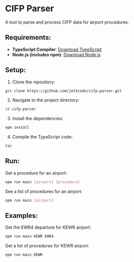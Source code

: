 # CIFP Parser

A tool to parse and process CIFP data for airport procedures.

## Requirements:

- **TypeScript Compiler**: [Download TypeScript](https://www.typescriptlang.org/)
- **Node.js (includes npm)**: [Download Node.js](https://nodejs.org/en/)

## Setup:

1. Clone the repository:

```bash
git clone https://github.com/jet2code/cifp-parser.git
```

2. Navigate to the project directory:

```bash
cd cifp-parser
```

3. Install the dependencies:

```bash
npm install
```

4. Compile the TypeScript code:

```bash
tsc
```

## Run:

Get a procedure for an airport:

```bash
npm run main [airport] [procedure]
```

See a list of procedures for an airport:

```bash
npm run main [airport]
```

## Examples:

Get the EWR4 departure for KEWR airport:

```bash
npm run main KEWR EWR4
```

Get a list of procedures for KEWR airport:

```bash
npm run main KEWR
```

